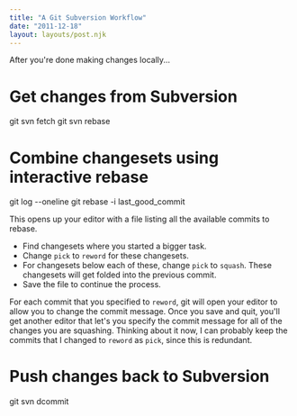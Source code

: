 ```yaml
---
title: "A Git Subversion Workflow"
date: "2011-12-18"
layout: layouts/post.njk
---
```


After you're done making changes locally...

# Get changes from Subversion

git svn fetch git svn rebase

# Combine changesets using interactive rebase

git log --oneline git rebase -i last_good_commit

This opens up your editor with a file listing all the available commits to
rebase.

- Find changesets where you started a bigger task.
- Change `pick` to `reword` for these changesets.
- For changesets below each of these, change `pick` to `squash`. These
  changesets will get folded into the previous commit.
- Save the file to continue the process.

For each commit that you specified to `reword`, git will open your editor to
allow you to change the commit message. Once you save and quit, you'll get
another editor that let's you specify the commit message for all of the changes
you are squashing. Thinking about it now, I can probably keep the commits that I
changed to `reword` as `pick`, since this is redundant.

# Push changes back to Subversion

git svn dcommit
